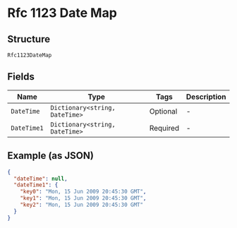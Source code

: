 
# Rfc 1123 Date Map

## Structure

`Rfc1123DateMap`

## Fields

| Name | Type | Tags | Description |
|  --- | --- | --- | --- |
| `DateTime` | `Dictionary<string, DateTime>` | Optional | - |
| `DateTime1` | `Dictionary<string, DateTime>` | Required | - |

## Example (as JSON)

```json
{
  "dateTime": null,
  "dateTime1": {
    "key0": "Mon, 15 Jun 2009 20:45:30 GMT",
    "key1": "Mon, 15 Jun 2009 20:45:30 GMT",
    "key2": "Mon, 15 Jun 2009 20:45:30 GMT"
  }
}
```

